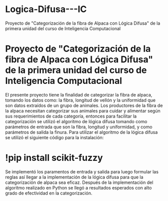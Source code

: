 # Logica-Difusa---IC
Proyecto de "Categorización de la fibra de Alpaca con Lógica Difusa" de la primera unidad del curso de Inteligencia Computacional 


# Proyecto de "Categorización de la fibra de Alpaca con Lógica Difusa" de la primera unidad del curso de Inteligencia Computacional
El presente proyecto tiene la finalidad de categorizar la fibra de alpaca, tomando los datos como: la fibra, longitud de vellón y la uniformidad que son datos extraídos de un grupo de animales. Los productores de la fibra de la alpaca necesitan categorizar sus animales para cuidar y alimentar según sus requerimientos de cada categoría, entonces para facilitar la categorización se utilizó el algoritmo de lógica difusa tomando como parámetros de entrada que son la fibra, longitud y uniformidad, y como parámetros de salida la finura. 
Para utilizar el algoritmo de la lógica difusa se utilizó el siguiente código para la instalación: 
# !pip install scikit-fuzzy
Se implementó los paramentos de entrada y salida para luego formular las reglas así llegar a la implementación de la lógica difusa para que la categorización de alpaca sea eficaz.
Después de la implementación del algoritmo realizado en Python se llegó a resultados esperados con alto grado de efectividad en la categorización.
